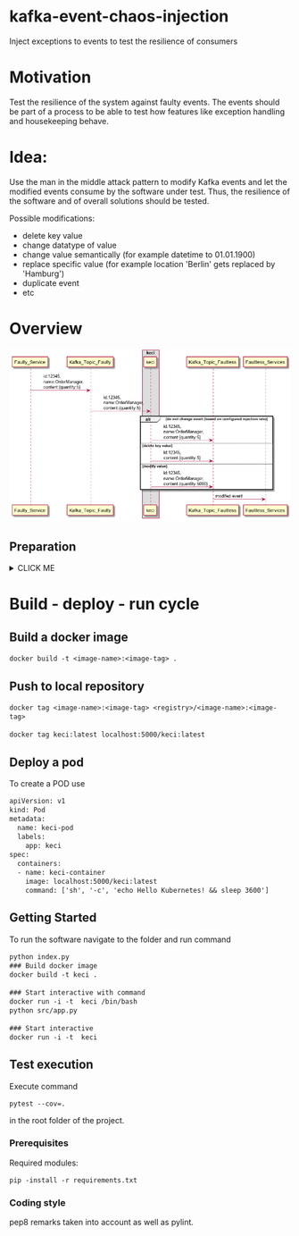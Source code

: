 # kafka-event-chaos-injection
Inject exceptions to events to test the resilience of consumers

# Motivation
Test the resilience of the system against faulty events. 
The events should be part of a process to be able to test how features like exception handling and housekeeping behave.

# Idea:
Use the man in the middle attack pattern to modify Kafka events and let the modified events consume by the software under test.
Thus, the resilience of the software and of overall solutions should be tested.

Possible modifications:
* delete key value
* change datatype of value
* change value semantically (for example datetime to 01.01.1900)
* replace specific value (for example location 'Berlin' gets replaced by 'Hamburg')
* duplicate event
* etc

# Overview

![](overview.png)

## Preparation

<details><summary>CLICK ME</summary>
<p>

## kubernetes deployment
Setup docker-for-windows under docker settings. 

Dashboard can be found at [Dashboard](http://localhost:8001/api/v1/namespaces/kube-system/services/https:kubernetes-dashboard:/proxy/#!/overview?namespace=default) after running command 
```
kubectl proxy
``` 

If there are issue regarding login execute commands
```
$TOKEN=((kubectl -n kube-system describe secret default | Select-String "token:") -split " +")[1]
kubectl config set-credentials docker-desktop --token="${TOKEN}"
```
Afterwards select the ./kube/config or copy the token to the login page.

### Setup local repository
[https://medium.com/htc-research-engineering-blog/setup-local-docker-repository-for-local-kubernetes-cluster-354f0730ed3a](https://medium.com/htc-research-engineering-blog/setup-local-docker-repository-for-local-kubernetes-cluster-354f0730ed3a)

### Todo: paragraph about kafka deployment

## Deploy Kafka
based on
[https://dzone.com/articles/ultimate-guide-to-installing-kafka-docker-on-kuber](https://dzone.com/articles/ultimate-guide-to-installing-kafka-docker-on-kuber)

#### Test kafka

To produce messages create a shell into one of the kafka pods
```
kubectl exec -it kafka-0 /bin/bash
```
and use the following command to create events interactively:
```
kafka-console-producer.sh --broker-list kafka:9092 --topic inbound_topic
```

To consume messages from kafka make a shell into one of the kafka pods and use command:
```
kafka-console-consumer.sh --bootstrap-server kafka:9092 --topic outbound_topic --from-beginning
```

</p>
</details>

# Build - deploy - run cycle

## Build a docker image
```
docker build -t <image-name>:<image-tag> .
```

## Push to local repository
```
docker tag <image-name>:<image-tag> <registry>/<image-name>:<image-tag>

docker tag keci:latest localhost:5000/keci:latest
```

## Deploy a pod
To create a POD use
```
apiVersion: v1
kind: Pod
metadata:
  name: keci-pod
  labels:
    app: keci
spec:
  containers:
  - name: keci-container
    image: localhost:5000/keci:latest
    command: ['sh', '-c', 'echo Hello Kubernetes! && sleep 3600']
```


## Getting Started

To run the software navigate to the folder and run command  
```
python index.py
### Build docker image
docker build -t keci .

### Start interactive with command
docker run -i -t  keci /bin/bash
python src/app.py

### Start interactive 
docker run -i -t  keci
```

## Test execution
Execute command
```
pytest --cov=.
```
in the root folder of the project.

### Prerequisites

Required modules:
```
pip -install -r requirements.txt
```

### Coding style

pep8 remarks taken into account as well as pylint.

